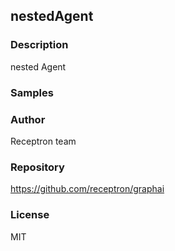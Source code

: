 ## nestedAgent

### Description

nested Agent

### Samples



### Author

Receptron team

### Repository

https://github.com/receptron/graphai


### License

MIT

